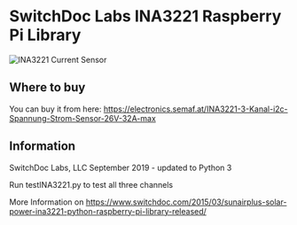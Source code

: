 # SwitchDoc Labs INA3221 Raspberry Pi Library

![INA3221 Current Sensor](https://cdn.semaf.at/media/image/product/2430/sm/ina3221-3-kanal-i2c-spannung-strom-sensor-26v-32a-max.jpg.webp)

## Where to buy
You can buy it from here: https://electronics.semaf.at/INA3221-3-Kanal-i2c-Spannung-Strom-Sensor-26V-32A-max

## Information
SwitchDoc Labs, LLC  September 2019 - updated to Python 3

Run testINA3221.py to test all three channels

More Information on https://www.switchdoc.com/2015/03/sunairplus-solar-power-ina3221-python-raspberry-pi-library-released/


